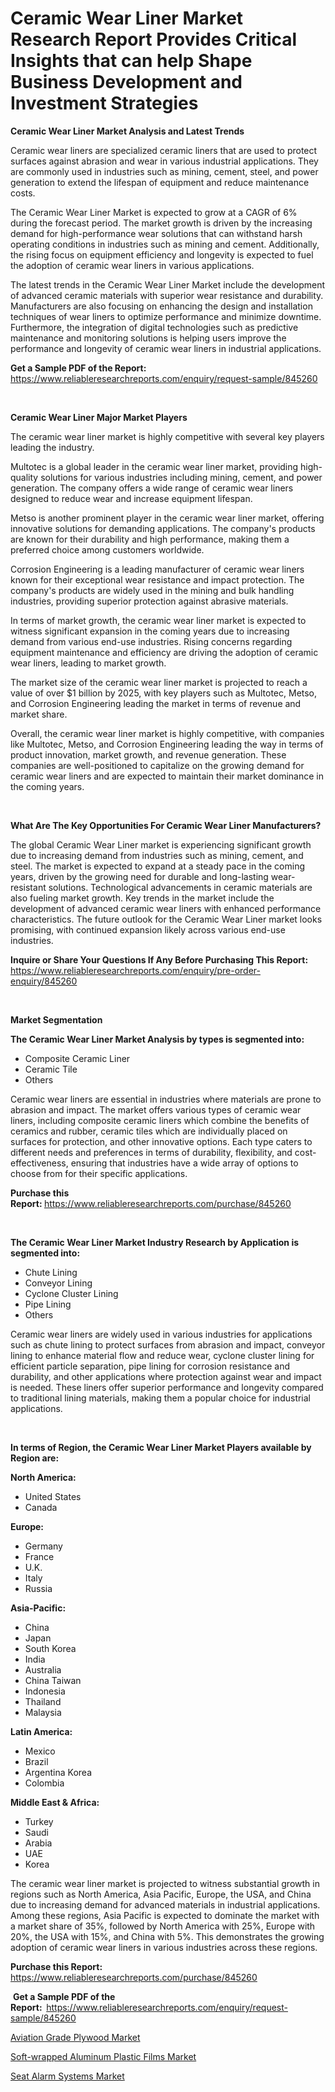 <p><h1>Ceramic Wear Liner Market Research Report Provides Critical Insights that can help Shape Business Development and Investment Strategies</h1></p><p><strong>Ceramic Wear Liner Market Analysis and Latest Trends</strong></p>
<p><p>Ceramic wear liners are specialized ceramic liners that are used to protect surfaces against abrasion and wear in various industrial applications. They are commonly used in industries such as mining, cement, steel, and power generation to extend the lifespan of equipment and reduce maintenance costs.</p><p>The Ceramic Wear Liner Market is expected to grow at a CAGR of 6% during the forecast period. The market growth is driven by the increasing demand for high-performance wear solutions that can withstand harsh operating conditions in industries such as mining and cement. Additionally, the rising focus on equipment efficiency and longevity is expected to fuel the adoption of ceramic wear liners in various applications.</p><p>The latest trends in the Ceramic Wear Liner Market include the development of advanced ceramic materials with superior wear resistance and durability. Manufacturers are also focusing on enhancing the design and installation techniques of wear liners to optimize performance and minimize downtime. Furthermore, the integration of digital technologies such as predictive maintenance and monitoring solutions is helping users improve the performance and longevity of ceramic wear liners in industrial applications.</p></p>
<p><strong>Get a Sample PDF of the Report:&nbsp;</strong> <a href="https://www.reliableresearchreports.com/enquiry/request-sample/845260">https://www.reliableresearchreports.com/enquiry/request-sample/845260</a></p>
<p>&nbsp;</p>
<p><strong>Ceramic Wear Liner Major Market Players</strong></p>
<p><p>The ceramic wear liner market is highly competitive with several key players leading the industry. </p><p>Multotec is a global leader in the ceramic wear liner market, providing high-quality solutions for various industries including mining, cement, and power generation. The company offers a wide range of ceramic wear liners designed to reduce wear and increase equipment lifespan.</p><p>Metso is another prominent player in the ceramic wear liner market, offering innovative solutions for demanding applications. The company's products are known for their durability and high performance, making them a preferred choice among customers worldwide.</p><p>Corrosion Engineering is a leading manufacturer of ceramic wear liners known for their exceptional wear resistance and impact protection. The company's products are widely used in the mining and bulk handling industries, providing superior protection against abrasive materials.</p><p>In terms of market growth, the ceramic wear liner market is expected to witness significant expansion in the coming years due to increasing demand from various end-use industries. Rising concerns regarding equipment maintenance and efficiency are driving the adoption of ceramic wear liners, leading to market growth.</p><p>The market size of the ceramic wear liner market is projected to reach a value of over $1 billion by 2025, with key players such as Multotec, Metso, and Corrosion Engineering leading the market in terms of revenue and market share. </p><p>Overall, the ceramic wear liner market is highly competitive, with companies like Multotec, Metso, and Corrosion Engineering leading the way in terms of product innovation, market growth, and revenue generation. These companies are well-positioned to capitalize on the growing demand for ceramic wear liners and are expected to maintain their market dominance in the coming years.</p></p>
<p>&nbsp;</p>
<p><strong>What Are The Key Opportunities For Ceramic Wear Liner Manufacturers?</strong></p>
<p><p>The global Ceramic Wear Liner market is experiencing significant growth due to increasing demand from industries such as mining, cement, and steel. The market is expected to expand at a steady pace in the coming years, driven by the growing need for durable and long-lasting wear-resistant solutions. Technological advancements in ceramic materials are also fueling market growth. Key trends in the market include the development of advanced ceramic wear liners with enhanced performance characteristics. The future outlook for the Ceramic Wear Liner market looks promising, with continued expansion likely across various end-use industries.</p></p>
<p><strong>Inquire or Share Your Questions If Any Before Purchasing This Report:</strong> <a href="https://www.reliableresearchreports.com/enquiry/pre-order-enquiry/845260">https://www.reliableresearchreports.com/enquiry/pre-order-enquiry/845260</a></p>
<p>&nbsp;</p>
<p><strong>Market Segmentation</strong></p>
<p><strong>The Ceramic Wear Liner Market Analysis by types is segmented into:</strong></p>
<p><ul><li>Composite Ceramic Liner</li><li>Ceramic Tile</li><li>Others</li></ul></p>
<p><p>Ceramic wear liners are essential in industries where materials are prone to abrasion and impact. The market offers various types of ceramic wear liners, including composite ceramic liners which combine the benefits of ceramics and rubber, ceramic tiles which are individually placed on surfaces for protection, and other innovative options. Each type caters to different needs and preferences in terms of durability, flexibility, and cost-effectiveness, ensuring that industries have a wide array of options to choose from for their specific applications.</p></p>
<p><strong>Purchase this Report:&nbsp;</strong><a href="https://www.reliableresearchreports.com/purchase/845260">https://www.reliableresearchreports.com/purchase/845260</a></p>
<p>&nbsp;</p>
<p><strong>The Ceramic Wear Liner Market Industry Research by Application is segmented into:</strong></p>
<p><ul><li>Chute Lining</li><li>Conveyor Lining</li><li>Cyclone Cluster Lining</li><li>Pipe Lining</li><li>Others</li></ul></p>
<p><p>Ceramic wear liners are widely used in various industries for applications such as chute lining to protect surfaces from abrasion and impact, conveyor lining to enhance material flow and reduce wear, cyclone cluster lining for efficient particle separation, pipe lining for corrosion resistance and durability, and other applications where protection against wear and impact is needed. These liners offer superior performance and longevity compared to traditional lining materials, making them a popular choice for industrial applications.</p></p>
<p>&nbsp;</p>
<p><strong>In terms of Region, the Ceramic Wear Liner Market Players available by Region are:</strong></p>
<p>
    <p> <strong> North America: </strong>
        <ul>
            <li>United States</li>
            <li>Canada</li>
        </ul>
        </p> 
    <p> <strong> Europe: </strong>
        <ul>
            <li>Germany</li>
            <li>France</li>
            <li>U.K.</li>
            <li>Italy</li>
            <li>Russia</li>
        </ul>
        </p> 
    <p> <strong> Asia-Pacific: </strong>
        <ul>
            <li>China</li>
            <li>Japan</li>
            <li>South Korea</li>
            <li>India</li>
            <li>Australia</li>
            <li>China Taiwan</li>
            <li>Indonesia</li>
            <li>Thailand</li>
            <li>Malaysia</li>
        </ul>
        </p> 
    <p> <strong> Latin America: </strong>
        <ul>
            <li>Mexico</li>
            <li>Brazil</li>
            <li>Argentina Korea</li>
            <li>Colombia</li>
        </ul>
        </p> 
    <p> <strong> Middle East & Africa: </strong>
        <ul>
            <li>Turkey</li>
            <li>Saudi</li>
            <li>Arabia</li>
            <li>UAE</li>
            <li>Korea</li>
        </ul>
    </p>
    </p>
<p><p>The ceramic wear liner market is projected to witness substantial growth in regions such as North America, Asia Pacific, Europe, the USA, and China due to increasing demand for advanced materials in industrial applications. Among these regions, Asia Pacific is expected to dominate the market with a market share of 35%, followed by North America with 25%, Europe with 20%, the USA with 15%, and China with 5%. This demonstrates the growing adoption of ceramic wear liners in various industries across these regions.</p></p>
<p><strong>Purchase this Report: </strong><a href="https://www.reliableresearchreports.com/purchase/845260">https://www.reliableresearchreports.com/purchase/845260</a></p>
<p>&nbsp;<strong>Get a Sample PDF of the Report:&nbsp;&nbsp;</strong><a href="https://www.reliableresearchreports.com/enquiry/request-sample/845260">https://www.reliableresearchreports.com/enquiry/request-sample/845260</a></p>
<p><strong></strong></p>
<p><p><a href="https://view.publitas.com/reportprime-1/aviation-grade-plywood-market-size-share-trends-analysis-report-by-material-by-type-by-end-user-by-region-and-segment-forecasts-2023-2030/">Aviation Grade Plywood Market</a></p><p><a href="https://view.publitas.com/reportprime-1/soft-wrapped-aluminum-plastic-films-market-research-report-provides-critical-insights-that-can-help-shape-business-development-and-investment-strategies/">Soft-wrapped Aluminum Plastic Films Market</a></p><p><a href="https://view.publitas.com/reportprime-1/decoding-the-seat-alarm-systems-market-a-deep-dive-into-the-latest-market-trends-market-segmentation-and-competitive-analysis/">Seat Alarm Systems Market</a></p></p>